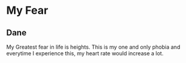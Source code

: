 # My Fear
## Dane
My Greatest fear in life is heights. This is my one and only phobia and everytime I experience this, my heart rate would increase a lot.
